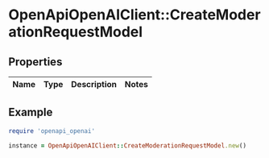 # OpenApiOpenAIClient::CreateModerationRequestModel

## Properties

| Name | Type | Description | Notes |
| ---- | ---- | ----------- | ----- |

## Example

```ruby
require 'openapi_openai'

instance = OpenApiOpenAIClient::CreateModerationRequestModel.new()
```


